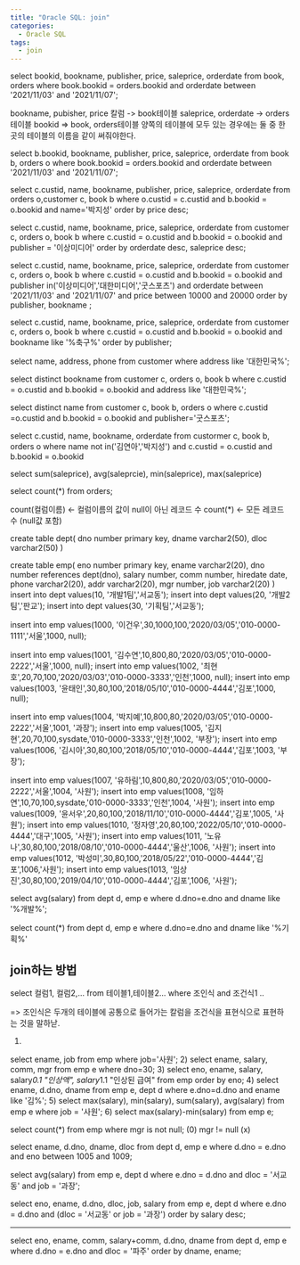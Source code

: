 ```yaml
---
title: "Oracle SQL: join"
categories:
  - Oracle SQL
tags:
  - join
---
```

select bookid, bookname, publisher, price, saleprice, orderdate
from book, orders
where book.bookid = orders.bookid and
orderdate between '2021/11/03' and '2021/11/07';

bookname, pubisher, price 칼럼 -> book테이블
saleprice, orderdate -> orders테이블
bookid => book, orders테이블
양쪽의 테이블에 모두 있는 경우에는 둘 중 한 곳의 테이블의
이름을 같이 써줘야한다.

select b.bookid, bookname, publisher, price, saleprice, orderdate
from book b, orders o
where book.bookid = orders.bookid and
orderdate between '2021/11/03' and '2021/11/07';

select c.custid, name, bookname, publisher, price, saleprice, orderdate
from orders o,customer c, book b
where o.custid = c.custid and
b.bookid = o.bookid and
name='박지성'
order by price desc;


select c.custid, name, bookname, price, saleprice, orderdate
from customer c, orders o, book b
where c.custid = o.custid and
b.bookid = o.bookid and
publisher = '이상미디어' 
order by orderdate desc, saleprice desc;

select c.custid, name, bookname, price, saleprice, orderdate
from customer c, orders o, book b
where c.custid = o.custid and
b.bookid = o.bookid and
publisher in('이상미디어','대한미디어','굿스포츠') and
orderdate between '2021/11/03' and '2021/11/07' and
price between 10000 and 20000
order by publisher, bookname ;

select c.custid, name, bookname, price, saleprice, orderdate
from customer c, orders o, book b
where c.custid = o.custid and
b.bookid = o.bookid and
bookname like '%축구%'
order by publisher;

select name, address, phone
from customer
where address like '대한민국%';

select distinct bookname
from customer c, orders o, book b 
where c.custid = o.custid and
b.bookid = o.bookid and
address like '대한민국%';

select distinct name 
from customer c, book b, orders o
where c.custid =o.custid and
b.bookid = o.bookid and
publisher='굿스포츠';

select c.custid, name, bookname, orderdate
from custormer c, book b, orders o
where name not in('김연아','박지성') and
c.custid = o.custid and
b.bookid = o.bookid

select sum(saleprice), avg(saleprcie), min(saleprice), max(saleprice)

select count(*) from orders;

count(컬럼이름) <- 컬럼이름의 값이 null이 아닌 레코드 수
count(*) <- 모든 레코드수 (null값 포함)

create table dept(
	dno number primary key,
	dname varchar2(50),
	dloc varchar2(50)
)

create table emp(
	eno number primary key,
	ename varchar2(20),
	dno number references dept(dno),
	salary number,
	comm number,
	hiredate date,
	phone varchar2(20),
	addr varchar2(20),
	mgr number,
	job varchar2(20)
)
insert into dept values(10, '개발1팀','서교동');
insert into dept values(20, '개발2팀','판교');
insert into dept values(30, '기획팀','서교동');

insert into emp values(1000, '이건우',30,1000,100,'2020/03/05','010-0000-1111','서울',1000, null);

insert into emp values(1001, '김수연',10,800,80,'2020/03/05','010-0000-2222','서울',1000, null);
insert into emp values(1002, '최현호',20,70,100,'2020/03/03','010-0000-3333','인천',1000, null);
insert into emp values(1003, '윤태인',30,80,100,'2018/05/10','010-0000-4444','김포',1000, null);

insert into emp values(1004, '박지예',10,800,80,'2020/03/05','010-0000-2222','서울',1001, '과장');
insert into emp values(1005, '김지현',20,70,100,sysdate,'010-0000-3333','인천',1002, '부장');
insert into emp values(1006, '김시아',30,80,100,'2018/05/10','010-0000-4444','김포',1003, '부장');

insert into emp values(1007, '유하림',10,800,80,'2020/03/05','010-0000-2222','서울',1004, '사원');
insert into emp values(1008, '임하연',10,70,100,sysdate,'010-0000-3333','인천',1004, '사원');
insert into emp values(1009, '윤서우',20,80,100,'2018/11/10','010-0000-4444','김포',1005, '사원');
insert into emp values(1010, '정자영',20,80,100,'2022/05/10','010-0000-4444','대구',1005, '사원');
insert into emp values(1011, '노유나',30,80,100,'2018/08/10','010-0000-4444','울산',1006, '사원');
insert into emp values(1012, '박성미',30,80,100,'2018/05/22','010-0000-4444','김포',1006,'사원');
insert into emp values(1013, '임상진',30,80,100,'2019/04/10','010-0000-4444','김포',1006, '사원');

select avg(salary) 
from dept d, emp e
where d.dno=e.dno and
dname like '%개발%';

select count(*)
from dept d, emp e
where d.dno=e.dno and
dname like '%기획%'



## join하는 방법
select 컬럼1, 컬럼2,...
from 테이블1,테이블2...
where 조인식 and 
조건식1 ..

=> 조인식은 두개의 테이블에 공통으로 들어가는 칼럼을 조건식을 표현식으로
표현하는 것을 말하낟.

1)
select ename, job 
from emp
where job='사원';
2)
select ename, salary, comm, mgr
from emp e
where dno=30;
3)
select eno, ename, salary, salary*0.1 "인상액", salary*1.1 "인상된 급여"
from emp 
order by eno;
4)
select ename, d.dno, dname
from emp e, dept d
where e.dno=d.dno and
ename like '김%';
5)
select max(salary), min(salary), sum(salary), avg(salary)
from emp e
where job = '사원';
6)
select max(salary)-min(salary) 
from emp e;

select count(*) 
from emp
where mgr is not null; (0)
mgr != null (x)

select ename, d.dno, dname, dloc
from dept d, emp e
where d.dno = e.dno and
eno between 1005 and 1009;

select avg(salary) 
from emp e, dept d
where e.dno = d.dno and
dloc = '서교동' and
job = '과장';

select eno, ename, d.dno, dloc, job, salary
from emp e, dept d
where e.dno = d.dno and
(dloc = '서교동' or
job = '과장')
order by salary desc;

-------------------
select eno, ename, comm, salary+comm, d.dno, dname
from dept d, emp e 
where d.dno = e.dno and
dloc = '파주'
order by dname, ename;